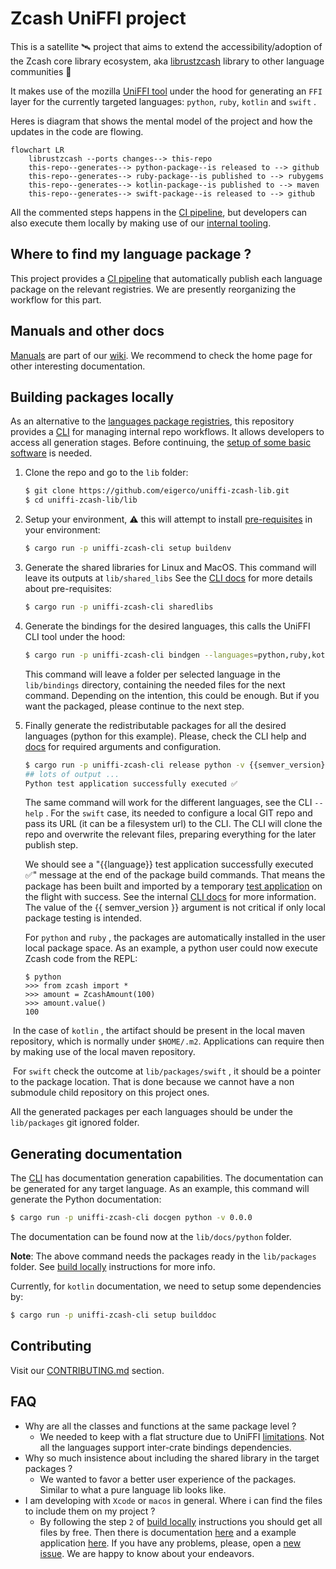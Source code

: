 # <a href="project"></a> Zcash UniFFI project

This is a satellite 🛰️ project that aims to extend the accessibility/adoption of the Zcash core library ecosystem, aka [librustzcash](https://github.com/zcash/librustzcash) library to other language communities :handshake: 

It makes use of the mozilla [UniFFI tool](https://mozilla.github.io/uniffi-rs/) under the hood for generating an `FFI` layer for the currently targeted languages: `python`, `ruby`, `kotlin` and `swift` .

Heres is diagram that shows the mental model of the project and how the updates in the code are flowing.

```mermaid
flowchart LR
    librustzcash --ports changes--> this-repo
    this-repo--generates--> python-package--is released to --> github
    this-repo--generates--> ruby-package--is published to --> rubygems
    this-repo--generates--> kotlin-package--is published to --> maven
    this-repo--generates--> swift-package--is released to --> github

```

All the commented steps happens in the [CI pipeline](./.github/workflows/), but developers can also execute them locally by making use of our [internal tooling](./lib/uniffi-zcash-cli/README.md).

## <a href="where-to-find-packages"></a> Where to find my language package ?

This project provides a [CI pipeline](./.github/workflows/) that automatically publish each language package on the relevant registries.  We are presently reorganizing the workflow for this part.

<!-- * [Pypi](https://pypi.org/) TBD - link to package pypi page when first time publication.
* [Rubygems](https://guides.rubygems.org/) TBD - link to package ruby page when first time publication.
* [maven](https://search.maven.org/) TBD - link to package kotlin page when first time publication.
* [swiftpackageregistry](https://swiftpackageregistry.com/) TBD - link to package swift page when first time publication.
* [swift dependency repository]() TBD - link to package swift page when first time publication. -->

## <a href="manuals-and-docs"></a> Manuals and other docs

 [Manuals](../../wiki/Manuals) are part of our [wiki](../../wiki). We recommend to check the home page for other interesting documentation.

## <a href="building-packages-locally"></a> Building packages locally

As an alternative to the [languages package registries](#-where-to-find-packages), this repository provides a [CLI](./lib/uniffi-zcash-cli/README.md) for managing internal repo workflows. It allows developers to access all generation stages. Before continuing, the [setup of some basic software](./CONTRIBUTING.md#-local-environment-setup) is needed.

1. Clone the repo and go to the `lib` folder:
   ```bash
   $ git clone https://github.com/eigerco/uniffi-zcash-lib.git
   $ cd uniffi-zcash-lib/lib
   ```
2. Setup your environment, ⚠️ this will attempt to install [pre-requisites](./lib/uniffi-zcash-cli/src/setup.rs) in your environment:
   ```bash
   $ cargo run -p uniffi-zcash-cli setup buildenv
   ```

3. Generate the shared libraries for Linux and MacOS. This command will leave its outputs at `lib/shared_libs` 
   See the [CLI docs](./lib/uniffi-zcash-cli/README.md) for more details about pre-requisites:
   
   ```bash
   $ cargo run -p uniffi-zcash-cli sharedlibs
   ```
   
4. Generate the bindings for the desired languages, this calls the UniFFI CLI tool under the hood:
   ```bash
   $ cargo run -p uniffi-zcash-cli bindgen --languages=python,ruby,kotlin,swift
   ```
   This command will leave a folder per selected language in the `lib/bindings` directory, containing the needed files for the next command. Depending on the intention, this could be enough. But if you want the packaged, please continue to the next step.

5. Finally generate the redistributable packages for all the desired languages (python for this example).
   Please, check the CLI help and [docs](./lib/uniffi-zcash-cli/README.md) for required arguments and configuration.

   ```bash
   $ cargo run -p uniffi-zcash-cli release python -v {{semver_version}}
   ## lots of output ...
   Python test application successfully executed ✅
   ```
   The same command will work for the different languages, see the CLI `--help` . For the  `swift` case, its needed to configure a local GIT repo and pass its URL (it can be a filesystem url)  to the CLI. The CLI will clone the repo and overwrite the relevant files, preparing everything for the later publish step.
   
   We should see a "{{language}} test application successfully executed ✅" message at the end of the package build commands. That means the package has been built and imported by a temporary [test application](./lib/uniffi-zcash-cli/templates/) on the flight with success. See the internal [CLI docs](./lib/uniffi-zcash-cli/README.md) for more information. The value of the {{ semver_version }} argument is not critical if only local package testing is intended.
   
   For `python` and `ruby` , the packages are automatically installed in the user local package space. As an example, a python user could now execute Zcash code from the REPL:
   
   ```pyhton
   $ python
   >>> from zcash import *
   >>> amount = ZcashAmount(100)
   >>> amount.value()
   100
   ```

​		In the case of `kotlin` , the artifact should be present in the local maven repository, which is normally under `$HOME/.m2`. Applications can require 	then by making use of the local maven repository.

​		For `swift` check the outcome at `lib/packages/swift` , it should be a pointer to the package location. That is done because we cannot have a non submodule child repository on this project ones.

All the generated packages per each languages should be under the  `lib/packages` git ignored folder.


## <a href="generating-documentation"></a> Generating documentation

The [CLI](./lib/uniffi-zcash-cli/README.md) has documentation generation capabilities. The documentation can be generated for any target language. As an example, this command will generate the Python documentation:

```bash
$ cargo run -p uniffi-zcash-cli docgen python -v 0.0.0
```

The documentation can be found now at the `lib/docs/python` folder.

**Note**: The above command needs the packages ready in the `lib/packages` folder. See [build locally](#-building-the-packages-locally) instructions for more info.

Currently, for `kotlin` documentation, we need to setup some dependencies by:

```bash
$ cargo run -p uniffi-zcash-cli setup builddoc
```

## <a href="contributing"></a> Contributing

Visit our [CONTRIBUTING.md](./CONTRIBUTING.md) section.

## <a href="faq"></a> FAQ

* Why are all the classes and functions at the same package level ?
  * We needed to keep with a flat structure due to UniFFI [limitations](https://mozilla.github.io/uniffi-rs/udl/ext_types.html). Not all the languages support inter-crate bindings dependencies.
* Why so much insistence about including the shared library in the target packages ?
  * We wanted to favor a better user experience of the packages. Similar to what a pure language lib looks like.
* I am developing with `Xcode` or `macos` in general. Where i can find the files to include them on my project ?
  * By following the step `2` of [build locally](#-building-the-packages-locally) instructions you should get all files by free. Then there is documentation [here](https://mozilla.github.io/uniffi-rs/swift/xcode.html) and a example application [here](https://github.com/mozilla/uniffi-rs/tree/main/examples/app/ios). If you have any problems, please, open a [new issue](../../issue/new). We are happy to know about your endeavors.
